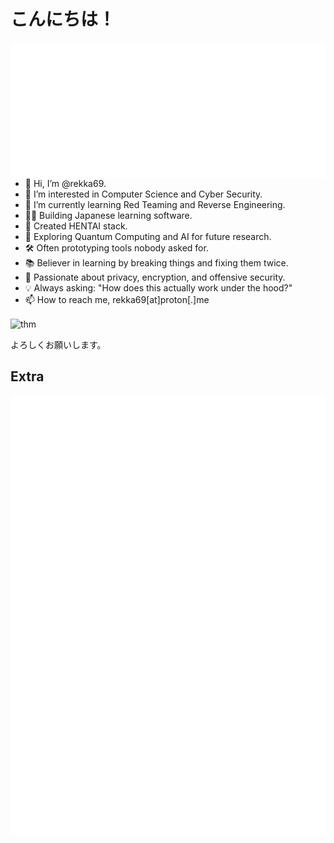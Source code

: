 
# こんにちは！
<div>
<img align="right" src="/metrics.svg">
  
- 👋 Hi, I’m @rekka69.  
- 👀 I’m interested in Computer Science and Cyber Security.  
- 🌱 I’m currently learning Red Teaming and Reverse Engineering.  
- 🐱‍👤 Building Japanese learning software.  
- 🎉 Created HENTAI stack.
- 🧠 Exploring Quantum Computing and AI for future research.  
- 🛠️ Often prototyping tools nobody asked for.  
- 📚 Believer in learning by breaking things and fixing them twice.  
- 🔐 Passionate about privacy, encryption, and offensive security.  
- 💡 Always asking: "How does this actually work under the hood?" 
- 📫 How to reach me, rekka69[at]proton[.]me


<img align="center" src="https://tryhackme-badges.s3.amazonaws.com/0xreizouko.png" alt="thm" />


よろしくお願いします。

</div>


## Extra

<img src="/metrics.anilist.svg">

<!---
rekka69/rekka69 is a ✨ special ✨ repository because its `README.md` (this file) appears on your GitHub profile.
You can click the Preview link to take a look at your changes.
--->
